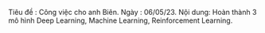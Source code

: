 Tiêu đề :   Công việc cho anh Biên.
Ngày    :   06/05/23.
Nội dung:   Hoàn thành 3 mô hình Deep Learning, Machine Learning, Reinforcement Learning.